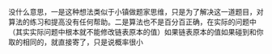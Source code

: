 
没什么意思，一是这种想法类似于小镇做题家思维，只是为了解决这一道题目，对算法的练习和提高没有任何帮助。二是算法也不是百分百正确，在实际的问题中（其实实际问题中根本就不能修改链表原本的值）如果链表原本的值如果碰到和你取的相同的，就直接寄了，只是说概率很小
